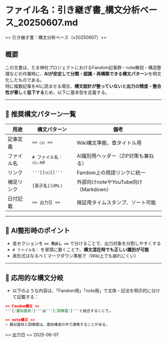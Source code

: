 # ファイル名：引き継ぎ書_構文分析ベース_20250607.md

== 引き継ぎ書：構文分析ベース（v20250607）==

## 概要
この文書は、たま神社プロジェクトにおけるFandom記事群・note解説・構造整理などの作業時に、**AIが安定して分類・認識・再構築できる構文パターン**を明文化したものである。  
特に複数記事をAIに読ませる場合、**構文設計が整っていないと出力の精度・整合性が著しく低下する**ため、以下に基本型を定義する。

---

## 🧱 推奨構文パターン一覧

| 用途 | 構文パターン | 備考 |
|------|---------------|------|
| 記事定義 | `== ○○ ==` | Wiki構文準拠、章タイトル用 |
| ファイル名 | `# ファイル名：○○.md` | AI識別用ヘッダー（ZIP対策も兼ねる） |
| リンク | `'''[[○○]]'''` | Fandom上の用語リンクに統一 |
| 補足リンク | `[表示名](URL)` | 外部向けnoteやYouTube向け（Markdown） |
| 日付記載 | `== 出力日 ==` | 検証用タイムスタンプ、ソート可能 |

---

## 🧠 AI整形時のポイント

- 各セクションを **`== 見出し ==`** で分けることで、出力対象を分割しやすくする
- `# ファイル名：` を冒頭に置くことで、**構文混在時でも正しい識別が可能**
- 表形式はなるべくマークダウン準拠で（Wiki上でも崩れにくい）

---

## 🔄 応用的な構文分岐

- 以下のような内容は、「Fandom用」「note用」で文体・記法を明示的に分けて記載する：

```markdown
== Fandom構文 ==
'''[[擬似霊核]]'''は'''[[図像霊]]'''と結合することで…

== note構文 ==
→ 擬似霊核と図像霊は、霊核構造の中で連携することがある。
```

== 出力日 ==
2025-06-07
